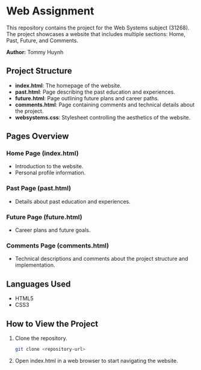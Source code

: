 # Web Assignment

This repository contains the project for the Web Systems subject (31268). The project showcases a website that includes multiple sections: Home, Past, Future, and Comments.

**Author:** Tommy Huynh

## Project Structure

- **index.html**: The homepage of the website.
- **past.html**: Page describing the past education and experiences.
- **future.html**: Page outlining future plans and career paths.
- **comments.html**: Page containing comments and technical details about the project.
- **websystems.css**: Stylesheet controlling the aesthetics of the website.

## Pages Overview

### Home Page (index.html)
- Introduction to the website.
- Personal profile information.

### Past Page (past.html)
- Details about past education and experiences.

### Future Page (future.html)
- Career plans and future goals.

### Comments Page (comments.html)
- Technical descriptions and comments about the project structure and implementation.

## Languages Used

- HTML5
- CSS3

## How to View the Project

1. Clone the repository.
   ```sh
   git clone <repository-url>

2. Open index.html in a web browser to start navigating the website.



